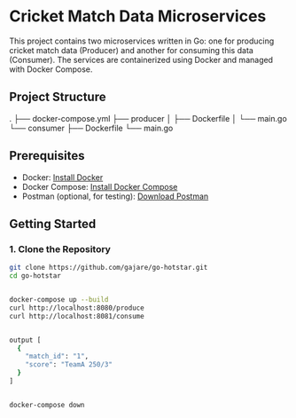 # Cricket Match Data Microservices

This project contains two microservices written in Go: one for producing cricket match data (Producer) and another for consuming this data (Consumer). The services are containerized using Docker and managed with Docker Compose.

## Project Structure

.
├── docker-compose.yml
├── producer
│ ├── Dockerfile
│ └── main.go
└── consumer
├── Dockerfile
└── main.go


## Prerequisites

- Docker: [Install Docker](https://docs.docker.com/get-docker/)
- Docker Compose: [Install Docker Compose](https://docs.docker.com/compose/install/)
- Postman (optional, for testing): [Download Postman](https://www.postman.com/downloads/)

## Getting Started

### 1. Clone the Repository

```sh
git clone https://github.com/gajare/go-hotstar.git
cd go-hotstar


docker-compose up --build
curl http://localhost:8080/produce
curl http://localhost:8081/consume


output [
  {
    "match_id": "1",
    "score": "TeamA 250/3"
  }
]


docker-compose down

